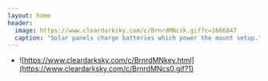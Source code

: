 ```yaml
---
layout: home
header:
  image: https://www.cleardarksky.com/c/BrnrdMNcsk.gif?c=1666847
  caption: "Solar panels charge batteries which power the mount setup."
---
```

- ![https://www.cleardarksky.com/c/BrnrdMNkey.html](https://www.cleardarksky.com/c/BrnrdMNcs0.gif?1)